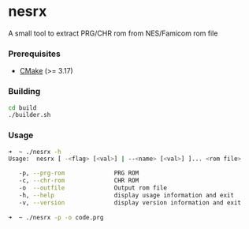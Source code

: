 # nesrx
A small tool to extract PRG/CHR rom from NES/Famicom rom file

### Prerequisites
+ [CMake](http://www.cmake.org "CMake project page") (>= 3.17)

### Building
```bash
cd build
./builder.sh
```

### Usage
```bash
➜  ~ ./nesrx -h
Usage:  nesrx [ -<flag> [<val>] | --<name> [<val>] ]... <rom file>

   -p, --prg-rom              PRG ROM
   -c, --chr-rom              CHR ROM
   -o  --outfile              Output rom file
   -h, --help                 display usage information and exit
   -v, --version              display version information and exit
   
➜  ~ ./nesrx -p -o code.prg 
```
